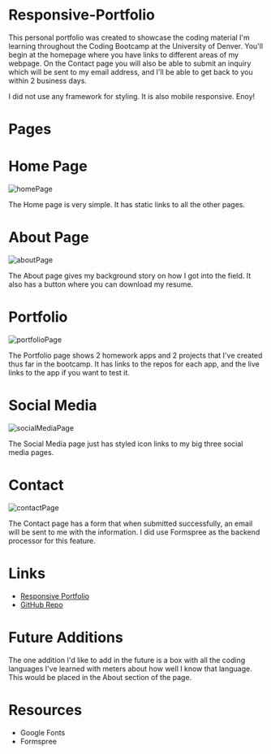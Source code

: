 # Responsive-Portfolio

This personal portfolio was created to showcase the coding material I'm learning throughout the Coding Bootcamp at the University of Denver. You'll begin at the homepage where you have links to different areas of my webpage. On the Contact page you will also be able to submit an inquiry which will be sent to my email address, and I'll be able to get back to you within 2 business days. 

I did not use any framework for styling. It is also mobile responsive. Enoy!

# Pages 

<h1>Home Page</h1>

![homePage](https://user-images.githubusercontent.com/68487859/105742228-769f8c00-5ef8-11eb-9067-9715caa40b8c.png)

The Home page is very simple. It has static links to all the other pages. 

<h1>About Page</h1>

![aboutPage](https://user-images.githubusercontent.com/68487859/105742245-7b644000-5ef8-11eb-87ef-f0da8b605798.png)

The About page gives my background story on how I got into the field. It also has a button where you can download my resume.

<h1>Portfolio</h1> 

![portfolioPage](https://user-images.githubusercontent.com/68487859/105742242-7acba980-5ef8-11eb-9e3d-052a5b45cda0.png)

The Portfolio page shows 2 homework apps and 2 projects that I've created thus far in the bootcamp. It has links to the repos for each app, and the live links to the app if you want to test it. 

<h1>Social Media</h1>

![socialMediaPage](https://user-images.githubusercontent.com/68487859/105742244-7b644000-5ef8-11eb-8691-42b0d8a3694a.png)

The Social Media page just has styled icon links to my big three social media pages. 

<h1>Contact</h1>

![contactPage](https://user-images.githubusercontent.com/68487859/105742248-7bfcd680-5ef8-11eb-86ad-4adc98d01242.png)

The Contact page has a form that when submitted successfully, an email will be sent to me with the information. I did use Formspree as the backend processor for this feature. 




# Links

<ul>
  <li><a href="https://lhafoka13.github.io/Responsive-Portfolio/">Responsive Portfolio</a></li>
  <li><a href="https://github.com/LHafoka13/Responsive-Portfolio">GitHub Repo</a></li>
</ul>

# Future Additions

The one addition I'd like to add in the future is a box with all the coding languages I've learned with meters about how well I know that language. This would be placed in the About section of the page. 


# Resources

<ul>
  <li>Google Fonts</li>
  <li>Formspree</li>
</ul>


